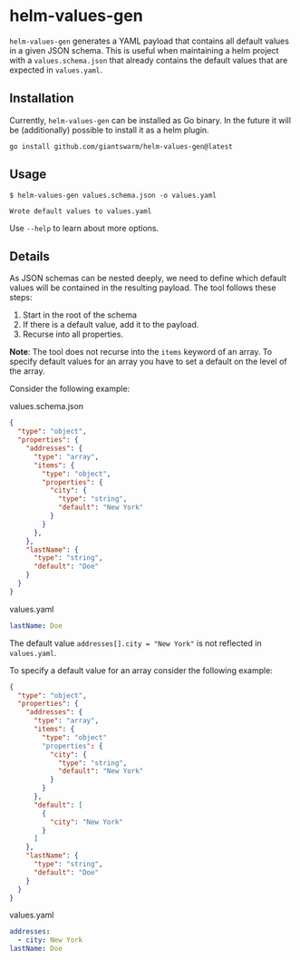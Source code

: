 # helm-values-gen

`helm-values-gen` generates a YAML payload that contains all default values in
a given JSON schema. This is useful when maintaining a helm project with a
`values.schema.json` that already contains the default values that are
expected in `values.yaml`.

## Installation

Currently, `helm-values-gen` can be installed as Go binary.
In the future it will be (additionally) possible to install it as a helm plugin.

```nohighlight
go install github.com/giantswarm/helm-values-gen@latest
```

## Usage

```nohighlight
$ helm-values-gen values.schema.json -o values.yaml

Wrote default values to values.yaml
```

Use `--help` to learn about more options.

## Details

As JSON schemas can be nested deeply, we need to define which default values
will be contained in the resulting payload.
The tool follows these steps:

1. Start in the root of the schema
2. If there is a default value, add it to the payload.
3. Recurse into all properties.

**Note**:
The tool does not recurse into the `items` keyword of an array.
To specify default values for an array you have to set a default on the level
of the array.

Consider the following example:

values.schema.json

```json
{
  "type": "object",
  "properties": {
    "addresses": {
      "type": "array",
      "items": {
        "type": "object",
        "properties": {
          "city": {
            "type": "string",
            "default": "New York"
          }
        }
      },
    },
    "lastName": {
      "type": "string",
      "default": "Doe"
    }
  }
}
```

values.yaml

```yaml
lastName: Doe
```

The default value `addresses[].city = "New York"` is not reflected in
`values.yaml`.

To specify a default value for an array consider the following example:

```json
{
  "type": "object",
  "properties": {
    "addresses": {
      "type": "array",
      "items": {
        "type": "object"
        "properties": {
          "city": {
            "type": "string",
            "default": "New York"
          }
        }
      },
      "default": [
        {
          "city": "New York"
        }
      ]
    },
    "lastName": {
      "type": "string",
      "default": "Doe"
    }
  }
}
```

values.yaml

```yaml
addresses:
  - city: New York
lastName: Doe
```
